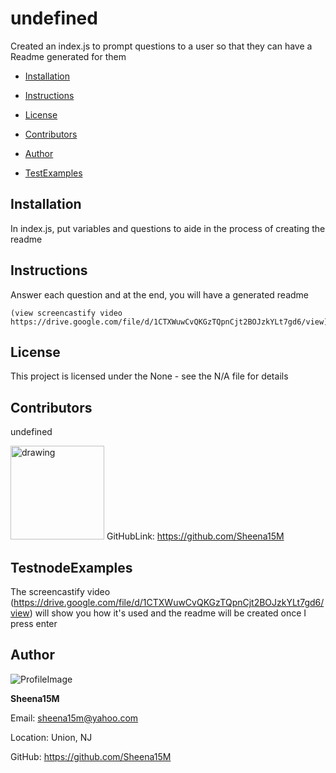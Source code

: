 
# undefined 
Created an index.js to prompt questions to a user so that they can have a Readme generated for them

* [Installation](#Installation)

* [Instructions](#Instructions)

* [License](#License)

* [Contributors](#Contributors)

* [Author](#Author)

* [TestExamples](#TestExamples)
## Installation
In index.js, put variables and questions to aide in the process of creating the readme
## Instructions
Answer each question and at the end, you will have a generated readme
```
(view screencastify video https://drive.google.com/file/d/1CTXWuwCvQKGzTQpnCjt2BOJzkYLt7gd6/view)
```
## License 
This project is licensed under the None - see the N/A file for details
## Contributors
undefined
            
 <img src="https://avatars2.githubusercontent.com/u/67716?v=4" alt="drawing" width="150" display="inline"/>  GitHubLink: https://github.com/Sheena15M

## TestnodeExamples
The screencastify video (https://drive.google.com/file/d/1CTXWuwCvQKGzTQpnCjt2BOJzkYLt7gd6/view) will show you how it's used and the readme will be created once I press enter 
## Author 

![ProfileImage](https://avatars2.githubusercontent.com/u/66647497?v=4)

**Sheena15M**

Email: sheena15m@yahoo.com

Location: Union, NJ

GitHub: https://github.com/Sheena15M
